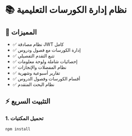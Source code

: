 # 📚 نظام إدارة الكورسات التعليمية

## 🎯 المميزات
- ✅ نظام مصادقة JWT كامل
- ✅ إدارة الكورسات مع فصول ودروس
- ✅ تتبع التقدم التفصيلي
- ✅ إحصائيات شاملة ولوحة معلومات
- ✅ نظام المفضلات والإنجازات
- ✅ تقارير أسبوعية وشهرية
- ✅ أقسام الكورسات وفصول الدروس
- ✅ نظام البحث المتقدم

## ⚡ التثبيت السريع

### 1. تحميل المكتبات
```bash
npm install